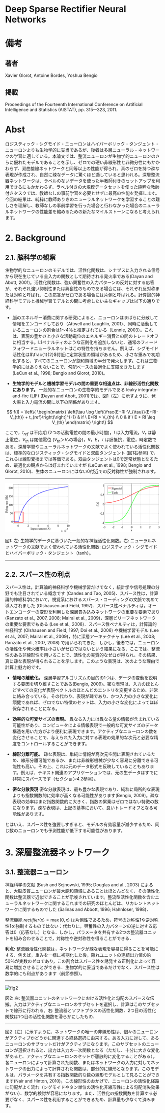 # Deep Sparse Rectifier Neural Networks

# 備考
## 著者
Xavier Glorot, Antoine Bordes, Yoshua Bengio

## 掲載
Proceedings of the Fourteenth International Conference on Artificial Intelligence and Statistics (AISTAT), pp. 315--323, 2011.

# Abst

ロジスティック・シグモイド・ニューロンはハイパーボリック・タンジェント・ニューロンよりも生物学的に妥当であるが、後者は多層ニューラル・ネットワークの学習に適している。本論文では、整流ニューロンが生物学的ニューロンのさらに優れたモデルであることを示し、ゼロでの硬い非線形性と非微分性にもかかわらず、双曲接線ネットワークと同等以上の性能が得られ、真のゼロを持つ疎な表現が作成され、自然に疎なデータに驚くほど適していると思われる。深層整流器ネットワークは、ラベルのないデータを使った半教師付きのセットアップを利用できるにもかかわらず、ラベル付きの大規模データセットを使った純粋な教師付きタスクでは、教師なしの事前学習を必要とせずに最高の性能を発揮します。今回の結果は、純粋に教師ありきのニューラルネットワークを学習することの難しさを理解し、教師なしの事前学習を行った場合と行わなかった場合のニューラルネットワークの性能差を縮めるための新たなマイルストーンになると考えられます。


# 2. Background

## 2.1. 脳科学の観察

生物学的なニューロンのモデルでは、活性化関数は、シナプスに入力される信号から現在生じている全入力の関数として期待される発火率である(Dayan and Abott, 2001)。活性化関数は、強い興奮性の入力パターンの反対に対する応答が、それぞれ強い抑制性または興奮性のものである場合には、それぞれ反対称または対称と呼ばれ、この応答がゼロである場合には片側と呼ばれる。計算論的神経科学モデルと機械学習モデルとの間に考慮したい主なギャップは以下の通りです。

- 脳のエネルギー消費に関する研究によると、ニューロンはまばらに分散して情報をエンコードしており（Attwell and Laughlin, 2001）、同時に活動しているニューロンの割合は1〜4％と推定されている（Lennie, 2003）。これは、表現の豊かさと小さな活動電位のエネルギー消費との間のトレードオフに相当する。L1ペナルティのような正則化を追加しないと、通常のフィードフォワードニューラルネットはこの特性を持ちません。例えば、シグモイド活性化は$\frac{1}{2}$付近に定常状態の領域があるため、小さな重みで初期化すると、すべてのニューロンが飽和領域の半分で発火します。これは生物学的にはありえないことで、勾配ベースの最適化に支障をきたします(LeCun et al., 1998; Bengio and Glorot, 2010)。

- **生物学的モデルと機械学習モデルの間の重要な相違点は、非線形活性化関数にあります。** 一般的なニューロンの生物学的モデルである leaky integrate-and-fire (LIF) (Dayan and Abott, 2001)では、図1（左）に示すように、発火率と入力電流の間に以下の関係があります。

$$
f(I) = \left\{
  \begin{matrix}
    \left[\tau \log \left(\frac{E+RI-V_{\tau}}{E+RI-V_{th}} + t_{ref}\right)\right]^{-1} & if \ E+RI > V_{th} \\
    0 & if \ E + RI \leq V_{th}
  \end{matrix}
\right\}
$$

ここで，$t_{ref}$ は不応期 (2つの活動電位の間の最小時間)，$I$ は入力電流，$V_r$ は静止電位，$V_{th}$ は閾値電位 ($V_{th} ＞V_r$の場合)，$R$，$E$，$\tau$ は膜抵抗，電位，時定数である。深層学習やニューラルネットワークの文献でよく使われている活性化関数は、標準的なロジスティック・シグモイドと双曲タンジェント (図1右参照) で、これらは線形変換までは等価である。双曲タンジェントは0で定常状態となるため、最適化の観点からは好まれていますが (LeCun et al., 1998; Bengio and Glorot, 2010)、生体のニューロンにはない0付近での反対称性が強制されます。

---

![fig1](https://raw.githubusercontent.com/rurusasu/paper/master/AI%E6%8A%80%E8%A1%93/%E3%83%8B%E3%83%A5%E3%83%BC%E3%83%A9%E3%83%AB%E3%83%8D%E3%83%83%E3%83%88%E3%83%AF%E3%83%BC%E3%82%AF/Deep%20Sparse%20Rectifier%20Neural%20Networks/%E7%94%BB%E5%83%8F/fig1.png)

図1: 左: 生物学的データに基づいた一般的な神経活性化関数。右: ニューラルネットワークの文献でよく使われている活性化関数: ロジスティック・シグモイドとハイパーボリック・タンジェント（tanh）。

---

## 2.2. スパース性の利点

スパース性は，計算論的神経科学や機械学習だけでなく，統計学や信号処理の分野でも注目されている概念です (Candes and Tao, 2005)．スパース性は，計算論的神経科学において，視覚系におけるスパース・コーディングの文脈で初めて導入されました (Olshausen and Field, 1997)．スパース性ペナルティは，オートエンコーダーの変形を利用した深層畳み込みネットワークの重要な要素であり (Ranzato et al., 2007, 2008; Mairal et al., 2009)，深層ビリーフネットワークの重要な要素でもある (Lee et al., 2008)．スパース性ペナルティは，計算論的神経科学 (Olshausen and Field, 1997; Doi et al., 2006) や機械学習モデル (Lee et al., 2007; Mairal et al., 2009)，特に深層アーキテクチャ (Lee et al., 2008; Ranzato et al., 2007, 2008) で用いられてきた．しかし，後者では，ニューロンの活性化や発火確率は小さいがゼロではないという結果になる．ここでは、整流性のある非線形性を用いることで、活性化の実質的なゼロが得られ、その結果、真に疎な表現が得られることを示します。このような表現は、次のような理由で計算上魅力的です。

- **情報の離散化。** 深層学習アルゴリズムの目的の1つは、データの変動を説明する要因を切り離すことである(Bengio, 2009)。密な表現は、入力のほとんどすべての変化が表現ベクトルのほとんどのエントリを変更するため、非常に絡み合っている。その代わり、表現が疎であり、かつ入力の小さな変化に頑健であれば、ゼロでない特徴のセットは、入力の小さな変化によってほぼ保存されることになる。

- **効率的な可変サイズの表現。** 異なる入力には異なる量の情報が含まれている可能性があり、コンピュータによる情報表現で一般的な可変サイズのデータ構造を用いた方がより便利に表現できます。アクティブなニューロンの数を変化させることで、与えられた入力に対する表現の効果的な次元と必要な精度をコントロールすることができます。

- **線形分離可能。** 疎な表現は、単純に情報が高次元空間に表現されているため、線形分離可能であるか、または非線形機械が少なく容易に分離できる可能性も高い。その上、これは元のデータ形式を反映していることもあります。例えば、テキスト関連のアプリケーションでは、元の生データはすでに非常にスパースです（セクション4.2参照）。

- **密な分散表現** 密な分散表現は、最も豊かな表現であり、純粋に局所的な表現よりも指数関数的に効率が高くなる可能性があります(Bengio, 2009)。疎な表現の効率はまだ指数関数的に大きく、指数の累乗はゼロではない特徴の数になります。疎な表現は、上記の基準において、良いトレードオフとなる可能性があります。

とはいえ、スパース性を強要しすぎると、モデルの有効容量が減少するため、同じ数のニューロンでも予測性能が低下する可能性があります。

# 3. 深層整流器ネットワーク
## 3.1. 整流器ニューロン

神経科学の文献 (Bush and Sejnowski, 1995; Douglas and al., 2003) によると、大脳皮質ニューロンが最大飽和領域にあることはほとんどなく、その活性化関数は整流器で近似できることが示唆されています。整流型活性化関数を含むニューラルネットワークに関するこれまでの研究のほとんどは、リカレントネットワークに関するものでした (Salinas and Abbott, 1996; Hahnloser, 1998)．

整流機能 $rectifier(x) = \max(0, x)$ は片側性であるため，符号の対称性1や逆対称性1を強制するものではない：代わりに，興奮性の入力パターンの逆に対する応答は0（応答なし）となる．しかし，パラメータを共有する2つの整流器ユニットを組み合わせることで，対称性や逆対称性を得ることができる．

**利点:** 整流器活性化関数は，ネットワークが疎な表現を容易に得ることを可能にする．例えば，重みを一様に初期化した後，隠れユニットの連続出力値の約50％が実数のゼロであり，この割合はスパース性を誘発する正則化によって容易に増加させることができる．生物学的に妥当であるだけでなく、スパース性は数学的にも利点があります（前節参照）。

---

![fig2]()

図2: 左: 整流器ユニットのネットワークにおける活性化と勾配のスパースな伝搬。入力はアクティブなニューロンのサブセットを選択し、計算はこのサブセットで線形に行われる。右: 整流器とソフトプラスの活性化関数．2つ目の活性化関数は1つ目の活性化関数を滑らかにしたもの．

---

図2（左）に示すように、ネットワークの唯一の非線形性は、個々のニューロンがアクティブかどうかに関連する経路選択に由来する。ある入力に対して、あるニューロンのサブセットだけがアクティブになります。このサブセットのニューロンが選択されると、出力は入力の一次関数となる（ただし、十分に大きな変化があると、アクティブなニューロンのセットが離散的に変化することがある）。各ニューロンによって計算された関数、またはネットワークの入力に対してネットワークの出力によって計算された関数は、部分的に線形となります。このモデルは、パラメータを共有する指数関数的な数の線形モデルとして見ることができます(Nair and Hinton, 2010)。この線形性のおかげで、ニューロンの活性化経路に勾配がよく流れ（シグモイドやタン単位の活性化非線形性による勾配消失効果がない）、数学的検討が容易になります。また、活性化の指数関数を計算する必要がなく、スパース性を利用することができるため、計算量も少なくて済みます。

